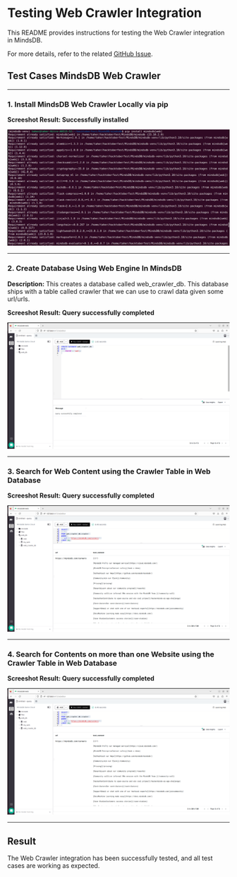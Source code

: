 # Testing Web Crawler Integration

This README provides instructions for testing the Web Crawler integration in MindsDB.

For more details, refer to the related [GitHub Issue](https://github.com/mindsdb/mindsdb/issues/7896).

## Test Cases MindsDB Web Crawler
-----
### 1. Install MindsDB Web Crawler Locally via pip

**Screeshot Result: Successfully installed**

![test_1](assets/1.png)

-----
### 2. Create Database Using Web Engine In MindsDB 

**Description:**
This creates a database called web_crawler_db. This database ships with a table called crawler that we can use to crawl data given some url/urls.

**Screeshot Result: Query successfully completed**

![test_2](assets/2.png)

-----

### 3. Search for Web Content using the Crawler Table in Web Database

**Screeshot Result: Query successfully completed**

![test_3](assets/3.png)

-----

### 4. Search for Contents on more than one Website using the Crawler Table in Web Database

**Screeshot Result: Query successfully completed**

![test_4](assets/3.png)

-----

## Result

The Web Crawler integration has been successfully tested, and all test cases are working as expected.
